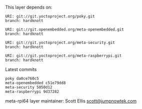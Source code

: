 This layer depends on:

    URI: git://git.yoctoproject.org/poky.git
    branch: hardknott

    URI: git://git.openembedded.org/meta-openembedded.git
    branch: hardknott

    URI: git://git.yoctoproject.org/meta-security.git
    branch: hardknott

    URI: git://git.yoctoproject.org/meta-raspberrypi.git
    branch: hardknott

Latest commits

    poky da0ce760c5
    meta-openembedded c51e79dd8
    meta-security 5050d12
    meta-raspberrypi 9d37282

meta-rpi64 layer maintainer: Scott Ellis <scott@jumpnowtek.com>
